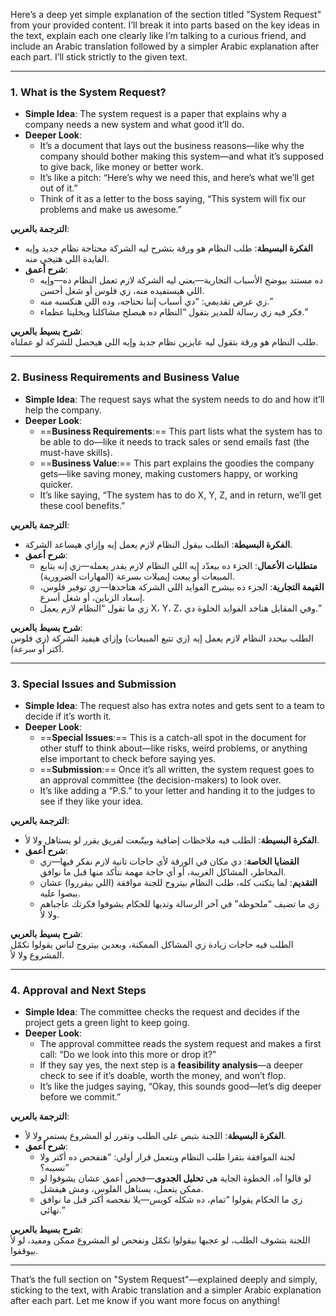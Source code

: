 Here’s a deep yet simple explanation of the section titled "System Request" from your provided content. I’ll break it into parts based on the key ideas in the text, explain each one clearly like I’m talking to a curious friend, and include an Arabic translation followed by a simpler Arabic explanation after each part. I’ll stick strictly to the given text.

---

### 1. What is the System Request?
- **Simple Idea**: The system request is a paper that explains why a company needs a new system and what good it’ll do.
- **Deeper Look**: 
  - It’s a document that lays out the business reasons—like why the company should bother making this system—and what it’s supposed to give back, like money or better work.
  - It’s like a pitch: “Here’s why we need this, and here’s what we’ll get out of it.”
  - Think of it as a letter to the boss saying, “This system will fix our problems and make us awesome.”

**الترجمة بالعربي**:  
- **الفكرة البسيطة**: طلب النظام هو ورقة بتشرح ليه الشركة محتاجة نظام جديد وإيه الفايدة اللي هتيجي منه.
- **شرح أعمق**: 
  - ده مستند بيوضح الأسباب التجارية—يعني ليه الشركة لازم تعمل النظام ده—وإيه اللي هيستفيده منه، زي فلوس أو شغل أحسن.
  - زي عرض تقديمي: “دي أسباب إننا نحتاجه، وده اللي هنكسبه منه.”
  - فكر فيه زي رسالة للمدير بتقول “النظام ده هيصلح مشاكلنا ويخلينا عظماء.”

**شرح بسيط بالعربي**:  
طلب النظام هو ورقة بتقول ليه عايزين نظام جديد وإيه اللي هيحصل للشركة لو عملناه.

---

### 2. Business Requirements and Business Value
- **Simple Idea**: The request says what the system needs to do and how it’ll help the company.
- **Deeper Look**: 
  - ==**Business Requirements**:== This part lists what the system has to be able to do—like it needs to track sales or send emails fast (the must-have skills).
  - ==**Business Value**:== This part explains the goodies the company gets—like saving money, making customers happy, or working quicker.
  - It’s like saying, “The system has to do X, Y, Z, and in return, we’ll get these cool benefits.”

**الترجمة بالعربي**:  
- **الفكرة البسيطة**: الطلب بيقول النظام لازم يعمل إيه وإزاي هيساعد الشركة.
- **شرح أعمق**: 
  - **متطلبات الأعمال**: الجزء ده بيعدّد إيه اللي النظام لازم يقدر يعمله—زي إنه يتابع المبيعات أو يبعت إيميلات بسرعة (المهارات الضرورية).
  - **القيمة التجارية**: الجزء ده بيشرح الفوايد اللي الشركة هتاخدها—زي توفير فلوس، إسعاد الزباين، أو شغل أسرع.
  - زي ما تقول “النظام لازم يعمل X، Y، Z، وفي المقابل هناخد الفوايد الحلوة دي.”

**شرح بسيط بالعربي**:  
الطلب بيحدد النظام لازم يعمل إيه (زي تتبع المبيعات) وإزاي هيفيد الشركة (زي فلوس أكتر أو سرعة).

---

### 3. Special Issues and Submission
- **Simple Idea**: The request also has extra notes and gets sent to a team to decide if it’s worth it.
- **Deeper Look**: 
  - ==**Special Issues**:== This is a catch-all spot in the document for other stuff to think about—like risks, weird problems, or anything else important to check before saying yes.
  - ==**Submission**:== Once it’s all written, the system request goes to an approval committee (the decision-makers) to look over.
  - It’s like adding a “P.S.” to your letter and handing it to the judges to see if they like your idea.

**الترجمة بالعربي**:  
- **الفكرة البسيطة**: الطلب فيه ملاحظات إضافية وبيتّبعت لفريق يقرر لو يستاهل ولا لأ.
- **شرح أعمق**: 
  - **القضايا الخاصة**: دي مكان في الورقة لأي حاجات تانية لازم نفكر فيها—زي المخاطر، المشاكل الغريبة، أو أي حاجة مهمة نتأكد منها قبل ما نوافق.
  - **التقديم**: لما يتكتب كله، طلب النظام بيتروح للجنة موافقة (اللي بيقرروا) عشان يبصوا عليه.
  - زي ما تضيف “ملحوظة” في آخر الرسالة وتديها للحكام يشوفوا فكرتك عاجباهم ولا لأ.

**شرح بسيط بالعربي**:  
الطلب فيه حاجات زيادة زي المشاكل الممكنة، وبعدين بيتروح لناس يقولوا نكمّل المشروع ولا لأ.

---

### 4. Approval and Next Steps
- **Simple Idea**: The committee checks the request and decides if the project gets a green light to keep going.
- **Deeper Look**: 
  - The approval committee reads the system request and makes a first call: “Do we look into this more or drop it?”
  - If they say yes, the next step is a **feasibility analysis**—a deeper check to see if it’s doable, worth the money, and won’t flop.
  - It’s like the judges saying, “Okay, this sounds good—let’s dig deeper before we commit.”

**الترجمة بالعربي**:  
- **الفكرة البسيطة**: اللجنة بتبص على الطلب وتقرر لو المشروع يستمر ولا لأ.
- **شرح أعمق**: 
  - لجنة الموافقة بتقرا طلب النظام وبتعمل قرار أولي: “هنفحص ده أكتر ولا نسيبه؟”
  - لو قالوا آه، الخطوة الجاية هي **تحليل الجدوى**—فحص أعمق عشان يشوفوا لو ممكن يتعمل، يستاهل الفلوس، ومش هيفشل.
  - زي ما الحكام يقولوا “تمام، ده شكله كويس—يلا نفحصه أكتر قبل ما نوافق نهائي.”

**شرح بسيط بالعربي**:  
اللجنة بتشوف الطلب، لو عجبها بيقولوا نكمّل ونفحص لو المشروع ممكن ومفيد، لو لأ بيوقفوا.

---

That’s the full section on "System Request"—explained deeply and simply, sticking to the text, with Arabic translation and a simpler Arabic explanation after each part. Let me know if you want more focus on anything!